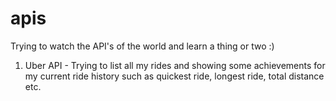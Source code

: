# apis
Trying to watch the API's of the world and learn a thing or two :)

1. Uber API - Trying to list all my rides and showing some achievements for my current ride history such as quickest ride, longest ride, total distance etc.

